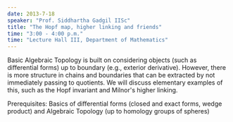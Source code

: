 ```yaml
---
date: 2013-7-18
speaker: "Prof. Siddhartha Gadgil IISc"
title: "The Hopf map, higher linking and friends"
time: "3:00 - 4:00 p.m." 
time: "Lecture Hall III, Department of Mathematics"
---
```

Basic Algebraic Topology is built on considering objects (such
as differential forms) up to boundary (e.g., exterior derivative).
However, there is more structure in chains and boundaries that can be
extracted by not immediately passing to quotients. We will discuss
elementary examples of this, such as the Hopf invariant and Milnor's
higher linking.

 
Prerequisites: Basics of differential forms (closed and exact forms,
wedge product) and Algebraic Topology (up to homology groups of
spheres)
